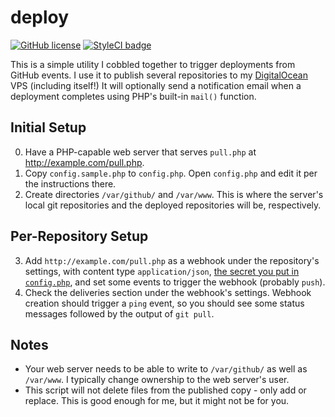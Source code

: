 # deploy
[![GitHub license](https://img.shields.io/badge/license-MIT-blue.svg?style=flat-square)](https://raw.githubusercontent.com/kberzinch/deploy/master/LICENSE.md) [![StyleCI badge](https://styleci.io/repos/43822640/shield)](https://styleci.io/repos/43822640)

This is a simple utility I cobbled together to trigger deployments from GitHub events. I use it to publish several repositories to my [DigitalOcean](https://m.do.co/c/3c14b82dc1b9) VPS (including itself!) It will optionally send a notification email when a deployment completes using PHP's built-in ```mail()``` function.

## Initial Setup
0. Have a PHP-capable web server that serves ```pull.php``` at http://example.com/pull.php.
1. Copy ```config.sample.php``` to ```config.php```. Open ```config.php``` and edit it per the instructions there.
2. Create directories ```/var/github/``` and ```/var/www```. This is where the server's local git repositories and the deployed repositories will be, respectively.

## Per-Repository Setup
3. Add ```http://example.com/pull.php``` as a webhook under the repository's settings, with content type ```application/json```, [the secret you put in ```config.php```](https://www.random.org/bytes/), and set some events to trigger the webhook (probably ```push```).
5. Check the deliveries section under the webhook's settings. Webhook creation should trigger a ```ping``` event, so you should see some status messages followed by the output of ```git pull```.

## Notes
* Your web server needs to be able to write to ```/var/github/``` as well as ```/var/www```. I typically change ownership to the web server's user.
* This script will not delete files from the published copy - only add or replace. This is good enough for me, but it might not be for you.

